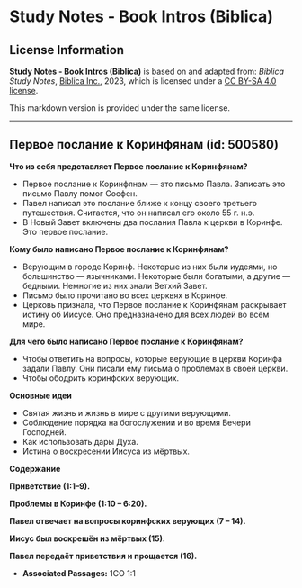 # Study Notes - Book Intros (Biblica)

## License Information

**Study Notes - Book Intros (Biblica)** is based on and adapted from: _Biblica Study Notes_, [Biblica Inc.](https://www.biblica.com/), 2023, which is licensed under a [CC BY-SA 4.0 license](https://creativecommons.org/licenses/by-sa/4.0/legalcode.en).

This markdown version is provided under the same license.



--------------------------------

## Первое послание к Коринфянам (id: 500580)

**Что из себя представляет Первое послание к Коринфянам?**

* Первое послание к Коринфянам — это письмо Павла. Записать это письмо Павлу помог Сосфен.
* Павел написал это послание ближе к концу своего третьего путешествия. Считается, что он написал его около 55 г. н.э.
* В Новый Завет включены два послания Павла к церкви в Коринфе. Это первое послание.

**Кому было написано Первое послание к Коринфянам?**

* Верующим в городе Коринф. Некоторые из них были иудеями, но большинство — язычниками. Некоторые были богатыми, а другие — бедными. Немногие из них знали Ветхий Завет.
* Письмо было прочитано во всех церквях в Коринфе.
* Церковь признала, что Первое послание к Коринфянам раскрывает истину об Иисусе. Оно предназначено для всех людей во всём мире.

**Для чего было написано Первое послание к Коринфянам?**

* Чтобы ответить на вопросы, которые верующие в церкви Коринфа задали Павлу. Они писали ему письма о проблемах в своей церкви.
* Чтобы ободрить коринфских верующих.

**Основные идеи**

* Святая жизнь и жизнь в мире с другими верующими.
* Соблюдение порядка на богослужении и во время Вечери Господней.
* Как использовать дары Духа.
* Истина о воскресении Иисуса из мёртвых.

**Содержание**

**Приветствие (1:1–9\).**

**Проблемы в Коринфе (1:10 – 6:20\).**

**Павел отвечает на вопросы коринфских верующих (7 – 14\).**

**Иисус был воскрешён из мёртвых (15\).**

**Павел передаёт приветствия и прощается (16\).**

* **Associated Passages:** 1CO 1:1


